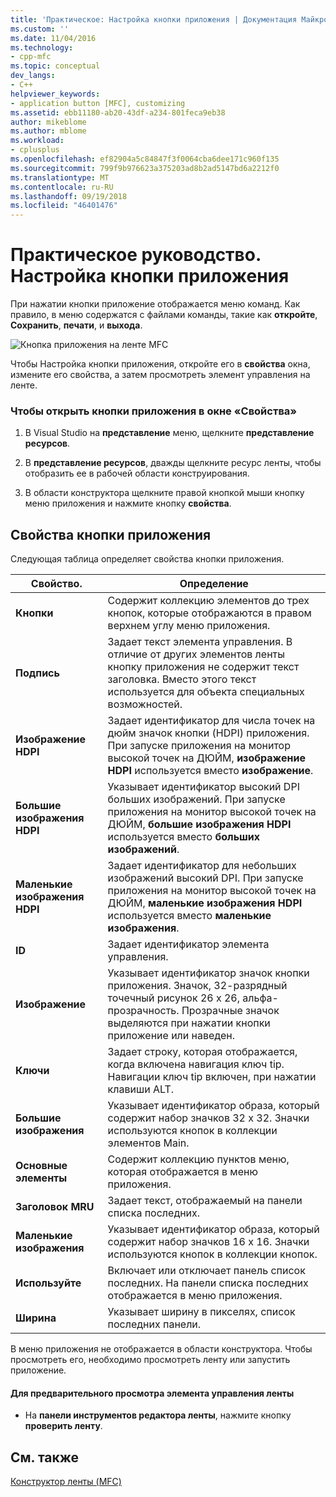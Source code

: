 ```yaml
---
title: 'Практическое: Настройка кнопки приложения | Документация Майкрософт'
ms.custom: ''
ms.date: 11/04/2016
ms.technology:
- cpp-mfc
ms.topic: conceptual
dev_langs:
- C++
helpviewer_keywords:
- application button [MFC], customizing
ms.assetid: ebb11180-ab20-43df-a234-801feca9eb38
author: mikeblome
ms.author: mblome
ms.workload:
- cplusplus
ms.openlocfilehash: ef82904a5c84847f3f0064cba6dee171c960f135
ms.sourcegitcommit: 799f9b976623a375203ad8b2ad5147bd6a2212f0
ms.translationtype: MT
ms.contentlocale: ru-RU
ms.lasthandoff: 09/19/2018
ms.locfileid: "46401476"
---
```

# <a name="how-to-customize-the-application-button"></a>Практическое руководство. Настройка кнопки приложения

При нажатии кнопки приложение отображается меню команд. Как правило, в меню содержатся с файлами команды, такие как **откройте**, **Сохранить**, **печати**, и **выхода**.

![Кнопка приложения на ленте MFC](../mfc/media/application_button.png "application_button")

Чтобы Настройка кнопки приложения, откройте его в **свойства** окна, измените его свойства, а затем просмотреть элемент управления на ленте.

### <a name="to-open-the-application-button-in-the-properties-window"></a>Чтобы открыть кнопки приложения в окне «Свойства»

1. В Visual Studio на **представление** меню, щелкните **представление ресурсов**.

1. В **представление ресурсов**, дважды щелкните ресурс ленты, чтобы отобразить ее в рабочей области конструирования.

1. В области конструктора щелкните правой кнопкой мыши кнопку меню приложения и нажмите кнопку **свойства**.

## <a name="application-button-properties"></a>Свойства кнопки приложения

Следующая таблица определяет свойства кнопки приложения.

|Свойство.|Определение|
|--------------|----------------|
|**Кнопки**|Содержит коллекцию элементов до трех кнопок, которые отображаются в правом верхнем углу меню приложения.|
|**Подпись**|Задает текст элемента управления. В отличие от других элементов ленты кнопку приложения не содержит текст заголовка. Вместо этого текст используется для объекта специальных возможностей.|
|**Изображение HDPI**|Задает идентификатор для числа точек на дюйм значок кнопки (HDPI) приложения. При запуске приложения на монитор высокой точек на ДЮЙМ, **изображение HDPI** используется вместо **изображение**.|
|**Большие изображения HDPI**|Указывает идентификатор высокий DPI больших изображений. При запуске приложения на монитор высокой точек на ДЮЙМ, **большие изображения HDPI** используется вместо **больших изображений**.|
|**Маленькие изображения HDPI**|Задает идентификатор для небольших изображений высокий DPI. При запуске приложения на монитор высокой точек на ДЮЙМ, **маленькие изображения HDPI** используется вместо **маленькие изображения**.|
|**ID**|Задает идентификатор элемента управления.|
|**Изображение**|Указывает идентификатор значок кнопки приложения. Значок, 32-разрядный точечный рисунок 26 x 26, альфа-прозрачность. Прозрачные значок выделяются при нажатии кнопки приложение или наведен.|
|**Ключи**|Задает строку, которая отображается, когда включена навигация ключ tip. Навигации ключ tip включен, при нажатии клавиши ALT.|
|**Большие изображения**|Указывает идентификатор образа, который содержит набор значков 32 x 32. Значки используются кнопок в коллекции элементов Main.|
|**Основные элементы**|Содержит коллекцию пунктов меню, которая отображается в меню приложения.|
|**Заголовок MRU**|Задает текст, отображаемый на панели списка последних.|
|**Маленькие изображения**|Указывает идентификатор образа, который содержит набор значков 16 x 16. Значки используются кнопок в коллекции кнопок.|
|**Используйте**|Включает или отключает панель список последних. На панели списка последних отображается в меню приложения.|
|**Ширина**|Указывает ширину в пикселях, список последних панели.|

В меню приложения не отображается в области конструктора. Чтобы просмотреть его, необходимо просмотреть ленту или запустить приложение.

#### <a name="to-preview-the-ribbon-control"></a>Для предварительного просмотра элемента управления ленты

- На **панели инструментов редактора ленты**, нажмите кнопку **проверить ленту**.

## <a name="see-also"></a>См. также

[Конструктор ленты (MFC)](../mfc/ribbon-designer-mfc.md)

